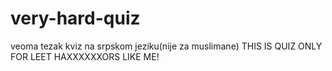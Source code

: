 # very-hard-quiz
veoma tezak kviz na srpskom jeziku(nije za muslimane)
THIS IS QUIZ ONLY FOR LEET HAXXXXXXORS LIKE ME!

